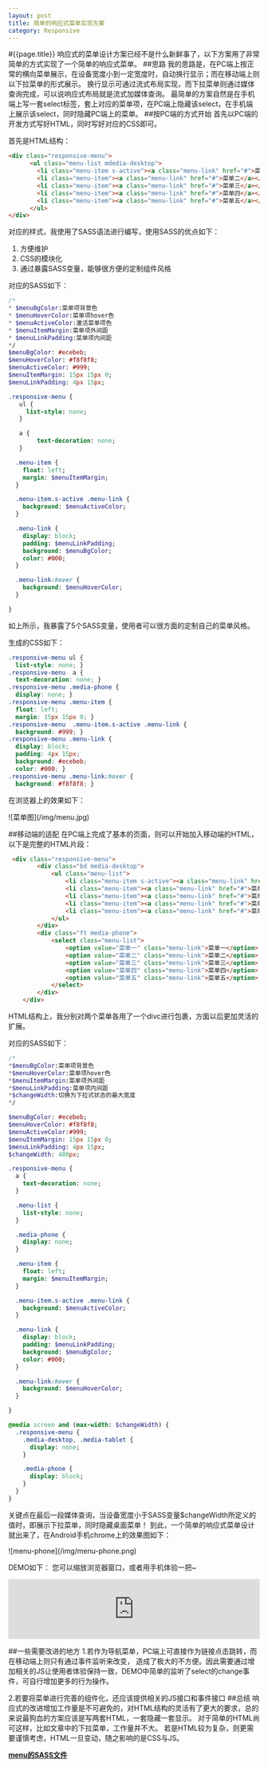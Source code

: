 ```yaml
---
layout: post
title: 简单的响应式菜单实现方案
category: Responsive
---
```

#{{page.title}}
响应式的菜单设计方案已经不是什么新鲜事了，以下方案用了非常简单的方式实现了一个简单的响应式菜单。
##思路
我的思路是，在PC端上按正常的横向菜单展示，在设备宽度小到一定宽度时，自动换行显示；而在移动端上则以下拉菜单的形式展示。
换行显示可通过流式布局实现，而下拉菜单则通过媒体查询完成，可以说响应式布局就是流式加媒体查询。
最简单的方案自然是在手机端上写一套select标签，套上对应的菜单项，在PC端上隐藏该select，在手机端上展示该select，同时隐藏PC端上的菜单。
##按PC端的方式开始
首先以PC端的开发方式写好HTML，同时写好对应的CSS即可。

首先是HTML结构：

```html
<div class="responsive-menu">
      <ul class="menu-list mdedia-desktop">
        <li class="menu-item s-active"><a class="menu-link" href="#">菜单一</a></li>
        <li class="menu-item"><a class="menu-link" href="#">菜单二</a></li>
        <li class="menu-item"><a class="menu-link" href="#">菜单三</a></li>
        <li class="menu-item"><a class="menu-link" href="#">菜单四</a></li>
        <li class="menu-item"><a class="menu-link" href="#">菜单五</a></li>
      </ul>
</div>
```
对应的样式，我使用了SASS语法进行编写，使用SASS的优点如下：
1. 方便维护
2. CSS的模块化
3. 通过暴露SASS变量，能够很方便的定制组件风格

对应的SASS如下：

```sass
/*
* $menuBgColor:菜单项背景色
* $menuHoverColor:菜单项hover色
* $menuActiveColor:激活菜单项色
* $menuItemMargin:菜单项外间距
* $menuLinkPadding:菜单项内间距
*/
$menuBgColor: #ecebeb;
$menuHoverColor: #f8f8f8;
$menuActiveColor: #999;
$menuItemMargin: 15px 15px 0;
$menuLinkPadding: 4px 15px;

.responsive-menu {
   ul {
     list-style: none;
   }

   a {
        text-decoration: none;
   }

  .menu-item {
    float: left;
    margin: $menuItemMargin;
  }

  .menu-item.s-active .menu-link {
    background: $menuActiveColor;
  }

  .menu-link {
    display: block;
    padding: $menuLinkPadding;
    background: $menuBgColor;
    color: #000;
  }

  .menu-link:hover {
    background: $menuHoverColor;
  }

}
```
如上所示，我暴露了5个SASS变量，使用者可以很方面的定制自己的菜单风格。

生成的CSS如下：

```css
.responsive-menu ul {
  list-style: none; }
.responsive-menu  a {
  text-decoration: none; }
.responsive-menu .media-phone {
  display: none; }
.responsive-menu .menu-item {
  float: left;
  margin: 15px 15px 0; }
.responsive-menu  .menu-item.s-active .menu-link {
  background: #999; }
.responsive-menu .menu-link {
  display: block;
  padding: 4px 15px;
  background: #ecebeb;
  color: #000; }
.responsive-menu .menu-link:hover {
  background: #f8f8f8; }
```
在浏览器上的效果如下：

<p class="img-wrap">![菜单图](/img/menu.jpg)

##移动端的适配
在PC端上完成了基本的页面，则可以开始加入移动端的HTML，以下是完整的HTML片段：

```html
 <div class="responsive-menu">
        <div class="bd media-desktop">
            <ul class="menu-list">
                <li class="menu-item s-active"><a class="menu-link" href="#">菜单一</a></li>
                <li class="menu-item"><a class="menu-link" href="#">菜单二</a></li>
                <li class="menu-item"><a class="menu-link" href="#">菜单三</a></li>
                <li class="menu-item"><a class="menu-link" href="#">菜单四</a></li>
                <li class="menu-item"><a class="menu-link" href="#">菜单五</a></li>
            </ul>
        </div>
        <div class="ft media-phone">
            <select class="menu-list">
                <option value="菜单一" class="menu-link">菜单一</option>
                <option value="菜单二" class="menu-link">菜单二</option>
                <option value="菜单三" class="menu-link">菜单三</option>
                <option value="菜单四" class="menu-link">菜单四</option>
                <option value="菜单五" class="menu-link">菜单五</option>
            </select>
        </div>
    </div>
```
HTML结构上，我分别对两个菜单各用了一个divc进行包裹，方面以后更加灵活的扩展。

对应的SASS如下：

```sass
/*
*$menuBgColor:菜单项背景色
*$menuHoverColor:菜单项hover色
*$menuItemMargin:菜单项外间距
*$menuLinkPadding:菜单项内间距
*$changeWidth:切换为下拉式状态的最大宽度
*/

$menuBgColor: #ecebeb;
$menuHoverColor: #f8f8f8;
$menuActiveColor:#999;
$menuItemMargin: 15px 15px 0;
$menuLinkPadding: 4px 15px;
$changeWidth: 480px;

.responsive-menu {
  a {
    text-decoration: none;
  }

  .menu-list {
    list-style: none;
  }

  .media-phone {
    display: none;
  }

  .menu-item {
    float: left;
    margin: $menuItemMargin;
  }

  .menu-item.s-active .menu-link {
    background: $menuActiveColor;
  }

  .menu-link {
    display: block;
    padding: $menuLinkPadding;
    background: $menuBgColor;
    color: #000;
  }

  .menu-link:hover {
    background: $menuHoverColor;
  }

}

@media screen and (max-width: $changeWidth) {
  .responsive-menu {
    .media-desktop, .media-tablet {
      display: none;
    }

    .media-phone {
      display: block;
    }
  }
}
```

关键点在最后一段媒体查询，当设备宽度小于SASS变量$changeWidth所定义的值时，即展示下拉菜单，同时隐藏桌面菜单！
到此，一个简单的响应式菜单设计就出来了，在Android手机chrome上的效果图如下：

<p class="img-wrap">![menu-phone](/img/menu-phone.png)

DEMO如下： 您可以缩放浏览器窗口，或者用手机体验一把~
<iframe style="width: 100%; height: 120px" src="http://sandbox.runjs.cn/show/0ogiglnv" allowfullscreen="allowfullscreen" frameborder="0"></iframe>

##一些需要改进的地方
1.若作为导航菜单，PC端上可直接作为链接点击跳转，而在移动端上则只有通过事件监听来改变，
造成了极大的不方便。因此需要通过增加相关的JS让使用者体验保持一致，DEMO中简单的监听了select的change事件，可自行增加更多的行为操作。

2.若要将菜单进行完善的组件化，还应该提供相关的JS接口和事件接口
##总结
响应式的改进增加工作量是不可避免的，对HTML结构的灵活有了更大的要求，总的来说最狗血的方案应该是写两套HTML，一套隐藏一套显示。
对于简单的HTML尚可这样，比如文章中的下拉菜单，工作量并不大。 若是HTML较为复杂，则更需要谨慎考虑，HTML一旦变动，随之影响的是CSS与JS。

__[menu的SASS文件](https://github.com/Exodia/responsedpl/blob/master/menu.scss)__






